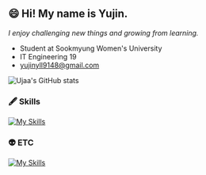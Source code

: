 
## 😄 Hi! My name is Yujin.
_I enjoy challenging new things and growing from learning._
- Student at Sookmyung Women's University
- IT Engineering 19
- yujinyll9148@gmail.com

![Ujaa's GitHub stats](https://github-readme-stats-sand-six-91.vercel.app/api?username=Ujaa&show_icons=true&count_private=true&line_height=25&theme=tokyonight&hide=stars)

### 🖋 Skills
[![My Skills](https://skillicons.dev/icons?i=flutter,firebase,vue,py,tensorflow)](https://skillicons.dev)

### 👽 ETC
[![My Skills](https://skillicons.dev/icons?i=ae,ai,blender,figma)](https://skillicons.dev)
